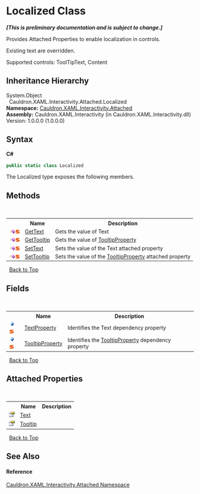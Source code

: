 # Localized Class
 _**\[This is preliminary documentation and is subject to change.\]**_

Provides Attached Properties to enable localization in controls. 

 Existing text are overridden. 

 Supported controls: ToolTipText, Content


## Inheritance Hierarchy
System.Object<br />&nbsp;&nbsp;Cauldron.XAML.Interactivity.Attached.Localized<br />
**Namespace:**&nbsp;<a href="N_Cauldron_XAML_Interactivity_Attached">Cauldron.XAML.Interactivity.Attached</a><br />**Assembly:**&nbsp;Cauldron.XAML.Interactivity (in Cauldron.XAML.Interactivity.dll) Version: 1.0.0.0 (1.0.0.0)

## Syntax

**C#**<br />
``` C#
public static class Localized
```

The Localized type exposes the following members.


## Methods
&nbsp;<table><tr><th></th><th>Name</th><th>Description</th></tr><tr><td>![Public method](media/pubmethod.gif "Public method")![Static member](media/static.gif "Static member")</td><td><a href="M_Cauldron_XAML_Interactivity_Attached_Localized_GetText">GetText</a></td><td>
Gets the value of Text</td></tr><tr><td>![Public method](media/pubmethod.gif "Public method")![Static member](media/static.gif "Static member")</td><td><a href="M_Cauldron_XAML_Interactivity_Attached_Localized_GetTooltip">GetTooltip</a></td><td>
Gets the value of <a href="F_Cauldron_XAML_Interactivity_Attached_Localized_TooltipProperty">TooltipProperty</a></td></tr><tr><td>![Public method](media/pubmethod.gif "Public method")![Static member](media/static.gif "Static member")</td><td><a href="M_Cauldron_XAML_Interactivity_Attached_Localized_SetText">SetText</a></td><td>
Sets the value of the Text attached property</td></tr><tr><td>![Public method](media/pubmethod.gif "Public method")![Static member](media/static.gif "Static member")</td><td><a href="M_Cauldron_XAML_Interactivity_Attached_Localized_SetTooltip">SetTooltip</a></td><td>
Sets the value of the <a href="F_Cauldron_XAML_Interactivity_Attached_Localized_TooltipProperty">TooltipProperty</a> attached property</td></tr></table>&nbsp;
<a href="#localized-class">Back to Top</a>

## Fields
&nbsp;<table><tr><th></th><th>Name</th><th>Description</th></tr><tr><td>![Public field](media/pubfield.gif "Public field")![Static member](media/static.gif "Static member")</td><td><a href="F_Cauldron_XAML_Interactivity_Attached_Localized_TextProperty">TextProperty</a></td><td>
Identifies the Text&nbsp;dependency property</td></tr><tr><td>![Public field](media/pubfield.gif "Public field")![Static member](media/static.gif "Static member")</td><td><a href="F_Cauldron_XAML_Interactivity_Attached_Localized_TooltipProperty">TooltipProperty</a></td><td>
Identifies the <a href="F_Cauldron_XAML_Interactivity_Attached_Localized_TooltipProperty">TooltipProperty</a>&nbsp;dependency property</td></tr></table>&nbsp;
<a href="#localized-class">Back to Top</a>

## Attached Properties
&nbsp;<table><tr><th></th><th>Name</th><th>Description</th></tr><tr><td>![Public attached property](media/pubproperty.gif "Public attached property")</td><td><a href="P_Cauldron_XAML_Interactivity_Attached_Localized_Text">Text</a></td><td /></tr><tr><td>![Public attached property](media/pubproperty.gif "Public attached property")</td><td><a href="P_Cauldron_XAML_Interactivity_Attached_Localized_Tooltip">Tooltip</a></td><td /></tr></table>&nbsp;
<a href="#localized-class">Back to Top</a>

## See Also


#### Reference
<a href="N_Cauldron_XAML_Interactivity_Attached">Cauldron.XAML.Interactivity.Attached Namespace</a><br />